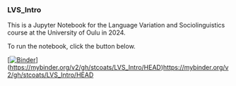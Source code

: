 ### LVS_Intro

This is a Jupyter Notebook for the Language Variation and Sociolinguistics course at the University of Oulu in 2024. 

To run the notebook, click the button below. 

[[![Binder](https://mybinder.org/badge_logo.svg)](https://mybinder.org/v2/gh/stcoats/LVS_transcription/HEAD)](https://mybinder.org/v2/gh/stcoats/LVS_Intro/HEAD)https://mybinder.org/v2/gh/stcoats/LVS_Intro/HEAD

